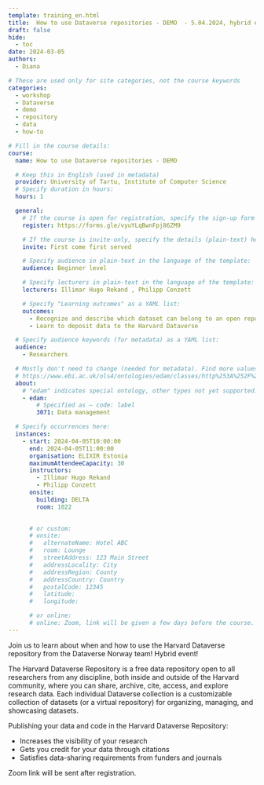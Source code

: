```yaml
---
template: training_en.html
title:  How to use Dataverse repositories - DEMO  - 5.04.2024, hybrid event - Registration OPEN
draft: false
hide:
  - toc
date: 2024-03-05
authors:
  - Diana

# These are used only for site categories, not the course keywords
categories:
  - workshop
  - Dataverse
  - demo
  - repository
  - data
  - how-to 

# Fill in the course details:
course: 
  name: How to use Dataverse repositories - DEMO

  # Keep this in English (used in metadata)
  provider: University of Tartu, Institute of Computer Science
  # Specify duration in hours:
  hours: 1

  general:
    # If the course is open for registration, specify the sign-up form link here (otherwise, remove it):
    register: https://forms.gle/vyuYLqBwnFpj86ZM9

    # If the course is invite-only, specify the details (plain-text) here (otherwise, remove it):
    invite: First come first served 

    # Specify audience in plain-text in the language of the template:
    audience: Beginner level

    # Specify lecturers in plain-text in the language of the template:
    lecturers: Illimar Hugo Rekand , Philipp Conzett

    # Specify "Learning outcomes" as a YAML list:
    outcomes:
      - Recognize and describe which dataset can belong to an open repository such as the Harvard Dataverse
      - Learn to deposit data to the Harvard Dataverse

  # Specify audience keywords (for metadata) as a YAML list:
  audience:
    - Researchers

  # Mostly don't need to change (needed for metadata). Find more values here:
  # https://www.ebi.ac.uk/ols4/ontologies/edam/classes/http%253A%252F%252Fedamontology.org%252Ftopic_0003?lang=en
  about:
    # "edam" indicates special ontology, other types not yet supported.
    - edam:
        # Specified as – code: label
        3071: Data management

  # Specify occurrences here:
  instances:
    - start: 2024-04-05T10:00:00
      end: 2024-04-05T11:00:00
      organisation: ELIXIR Estonia
      maximumAttendeeCapacity: 30
      instructors:
        - Illimar Hugo Rekand
        - Philipp Conzett
      onsite:
        building: DELTA
        room: 1022

    
      # or custom:
      # onsite:
      #   alternateName: Hotel ABC
      #   room: Lounge
      #   streetAddress: 123 Main Street
      #   addressLocality: City
      #   addressRegion: County
      #   addressCountry: Country
      #   postalCode: 12345
      #   latitude:
      #   longitude:

      # or online:
      # online: Zoom, link will be given a few days before the course.
---
```


Join us to learn about when and how to use the Harvard Dataverse repository from the Dataverse Norway team! 
Hybrid event! 

<!-- more -->

The Harvard Dataverse Repository is a free data repository open to all researchers from any discipline, both inside and outside of the Harvard community, where you can share, archive, cite, access, and explore research data. Each individual Dataverse collection is a customizable collection of datasets (or a virtual repository) for organizing, managing, and showcasing datasets.

Publishing your data and code in the Harvard Dataverse Repository:

* Increases the visibility of your research
* Gets you credit for your data through citations
* Satisfies data-sharing requirements from funders and journals

Zoom link will be sent after registration.